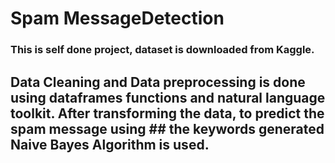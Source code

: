 # Spam MessageDetection

### This is self done project, dataset is downloaded from Kaggle. 
## Data Cleaning and Data preprocessing is done using dataframes functions and natural language toolkit. After transforming the data, to predict the spam message using ## the keywords generated Naive Bayes Algorithm is used.

